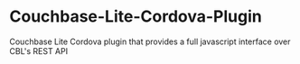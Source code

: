 # Couchbase-Lite-Cordova-Plugin
Couchbase Lite Cordova plugin that provides a full javascript interface over CBL's REST API
